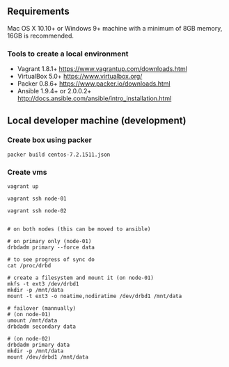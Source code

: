 
## Requirements

Mac OS X 10.10+ or Windows 9+ machine with a minimum of 8GB memory, 16GB is recommended.


### Tools to create a local environment

* Vagrant 1.8.1+ https://www.vagrantup.com/downloads.html
* VirtualBox 5.0+ https://www.virtualbox.org/
* Packer 0.8.6+ https://www.packer.io/downloads.html
* Ansible 1.9.4+ or 2.0.0.2+ http://docs.ansible.com/ansible/intro_installation.html


## Local developer machine (development)

### Create box using packer

    packer build centos-7.2.1511.json

### Create vms

    vagrant up

    vagrant ssh node-01

    vagrant ssh node-02

```

# on both nodes (this can be moved to ansible)

# on primary only (node-01)
drbdadm primary --force data

# to see progress of sync do
cat /proc/drbd

# create a filesystem and mount it (on node-01)
mkfs -t ext3 /dev/drbd1
mkdir -p /mnt/data
mount -t ext3 -o noatime,nodiratime /dev/drbd1 /mnt/data

# failover (mannually)
# (on node-01)
umount /mnt/data
drbdadm secondary data

# (on node-02)
drbdadm primary data
mkdir -p /mnt/data
mount /dev/drbd1 /mnt/data
```

